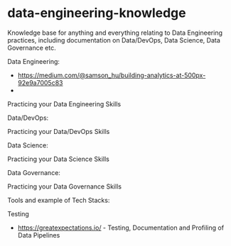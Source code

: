 # data-engineering-knowledge
Knowledge base for anything and everything relating to Data Engineering practices, including documentation on Data/DevOps, Data Science, Data Governance etc.


Data Engineering:
* https://medium.com/@samson_hu/building-analytics-at-500px-92e9a7005c83
* 

Practicing your Data Engineering Skills

Data/DevOps:

Practicing your Data/DevOps Skills

Data Science:

Practicing your Data Science Skills

Data Governance:

Practicing your Data Governance Skills

Tools and example of Tech Stacks:

Testing
* https://greatexpectations.io/ - Testing, Documentation and Profiling of Data Pipelines
